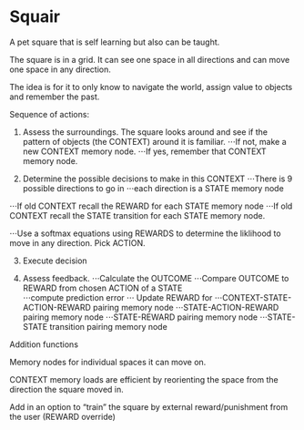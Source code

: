 # Squair

A pet square that is self learning but also can be taught.

The square is in a grid. It can see one space in all directions and can move one space in any direction.  

The idea is for it to only know to navigate the world, assign value to objects and remember the past. 

Sequence of actions:

1. Assess the surroundings. The square looks around and see if the pattern of objects (the CONTEXT) around it is familiar. 
⋅⋅⋅If not, make a new CONTEXT memory node.
⋅⋅⋅If yes, remember that CONTEXT memory node. 

2. Determine the possible decisions to make in this CONTEXT
⋅⋅⋅There is 9 possible directions to go in
⋅⋅⋅each direction is a STATE memory node
    
⋅⋅⋅If old CONTEXT recall the REWARD for each STATE memory node
⋅⋅⋅If old CONTEXT recall the STATE transition for each STATE memory node.

⋅⋅⋅Use a softmax equations using REWARDS to determine the liklihood to move in any direction. Pick ACTION.

3. Execute decision

4. Assess feedback. 
⋅⋅⋅Calculate the OUTCOME
⋅⋅⋅Compare OUTCOME to REWARD from chosen ACTION of a STATE     
⋅⋅⋅compute prediction error
⋅⋅⋅ Update REWARD for 
⋅⋅⋅CONTEXT-STATE-ACTION-REWARD pairing memory node
⋅⋅⋅STATE-ACTION-REWARD pairing memory node
⋅⋅⋅STATE-REWARD pairing memory node
⋅⋅⋅STATE-STATE transition pairing memory node


Addition functions

Memory nodes for individual spaces it can move on. 

CONTEXT memory loads are efficient by reorienting the space from the direction the square moved in. 

Add in an option to “train” the square by external reward/punishment from the user (REWARD override)
